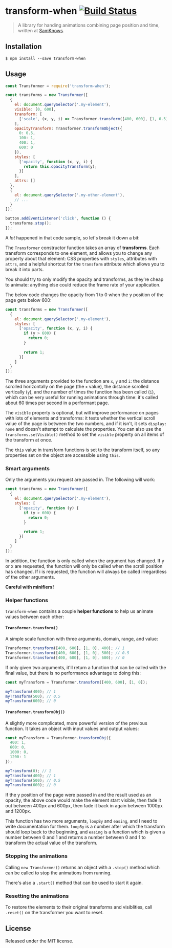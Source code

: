 # transform-when [![Build Status](https://travis-ci.org/SamKnows/transform-when.svg?branch=master)](https://travis-ci.org/SamKnows/transform-when)

> A library for handing animations combining page position and time, written at [SamKnows].

## Installation

```
$ npm install --save transform-when
```

## Usage

```js
const Transformer = require('transform-when');

const transforms = new Transformer([
  {
    el: document.querySelector('.my-element'),
    visible: [0, 600],
    transform: [
      ['scale', (x, y, i) => Transformer.transform([400, 600], [1, 0.5], y)]
    ],
    opacityTransform: Transformer.transformObject({
      0: 0.5,
      100: 1,
      400: 1,
      600: 0
    }),
    styles: [
      ['opacity', function (x, y, i) {
        return this.opacityTransform(y);
      }]
    ],
    attrs: []
  },
  {
    el: document.querySelector('.my-other-element'),
    // ...
  }
]);

button.addEventListener('click', function () {
  transforms.stop();
});
```

A _lot_ happened in that code sample, so let's break it down a bit:

The `Transformer` constructor function takes an array of **transforms**. Each
transform corresponds to one element, and allows you to change any property
about that element: CSS properties with `styles`, attributes with `attrs`,
and a helpful shortcut for the `transform` attribute which allows you to break
it into parts.

You should try to only modify the opacity and transforms, as they're cheap to
animate: anything else could reduce the frame rate of your application.

The below code changes the opacity from 1 to 0 when the y position of the page
gets below 600:

```js
const transforms = new Transformer([
  {
    el: document.querySelector('.my-element'),
    styles: [
      ['opacity', function (x, y, i) {
        if (y > 600) {
          return 0;
        }
        
        return 1;
      }]
    ]
  }
]);
```

The three arguments provided to the function are `x`, `y` and `i`: the distance
scrolled horizontally on the page (the `x` value), the distance scrolled
vertically (`y`), and the number of times the function has been called (`i`),
which can be very useful for running animations through time: it's called about
60 times per second in a performant page.

The `visible` property is optional, but will improve performance on pages with
lots of elements and transforms: it tests whether the vertical scroll value of
the page is between the two numbers, and if it isn't, it sets `display: none`
and doesn't attempt to calculate the properties. You can also use the
`transforms.setVisible()` method to set the `visible` property on all items
of the transform at once.

The `this` value in transform functions is set to the transform itself, so any
properties set on the object are accessible using `this`.

### Smart arguments

Only the arguments you request are passed in. The following will work:

```js
const transforms = new Transformer([
  {
    el: document.querySelector('.my-element'),
    styles: [
      ['opacity', function (y) {
        if (y > 600) {
          return 0;
        }
        
        return 1;
      }]
    ]
  }
]);
```

In addition, the function is only called when the argument has changed. If y or
x are requested, the function will only be called when the scroll position has
changed. If i is requested, the function will always be called irregardless of
the other arguments.

**Careful with minifiers!**

### Helper functions

`transform-when` contains a couple **helper functions** to help us animate
values between each other:

#### `Transformer.transform()`

A simple scale function with three arguments, domain, range, and value:

```js
Transformer.transform([400, 600], [1, 0], 400); // 1
Transformer.transform([400, 600], [1, 0], 500); // 0.5
Transformer.transform([400, 600], [1, 0], 600); // 0
```

If only given two arguments, it'll return a function that can be called with
the final value, but there is no performance advantage to doing this:

```js
const myTransform = Transformer.transform([400, 600], [1, 0]);

myTransform(400); // 1
myTransform(500); // 0.5
myTransform(600); // 0
```

#### `Transformer.transformObj()`

A slightly more complicated, more powerful version of the previous function. It
takes an object with input values and output values:

```js
const myTransform = Transformer.transformObj({
  400: 1,
  600: 0,
  1000: 0,
  1200: 1
});

myTransform(0); // 1
myTransform(400); // 1
myTransform(500); // 0.5
myTransform(600); // 0
```

If the y position of the page were passed in and the result used as an opacity,
the above code would make the element start visible, then fade it out between
400px and 600px, then fade it back in again between 1000px and 1200px.

This function has two more arguments, `loopBy` and `easing`, and I need to
write documentation for them. `loopBy` is a number after which the transform
should loop back to the beginning, and `easing` is a function which is given
a number between 0 and 1 and returns a number between 0 and 1 to transform the
actual value of the transform.

### Stopping the animations

Calling `new Transformer()` returns an object with a `.stop()` method which can
be called to stop the animations from running.

There's also a `.start()` method that can be used to start it again.

### Resetting the animations

To restore the elements to their original transforms and visiblities, call
`.reset()` on the transformer you want to reset.


## License

Released under the MIT license.

[SamKnows]: http://samknows.com/